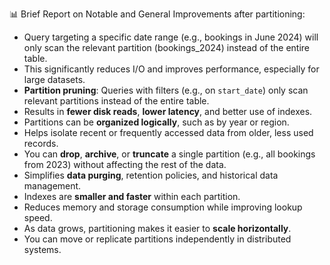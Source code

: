 📊 Brief Report on Notable and General Improvements after partitioning:
- Query targeting a specific date range (e.g., bookings in June 2024) will only scan the relevant partition (bookings_2024) instead of the entire table.
- This significantly reduces I/O and improves performance, especially for large datasets.
- **Partition pruning**: Queries with filters (e.g., on `start_date`) only scan relevant partitions instead of the entire table.
- Results in **fewer disk reads**, **lower latency**, and better use of indexes.
- Partitions can be **organized logically**, such as by year or region.
- Helps isolate recent or frequently accessed data from older, less used records.
- You can **drop**, **archive**, or **truncate** a single partition (e.g., all bookings from 2023) without affecting the rest of the data.
- Simplifies **data purging**, retention policies, and historical data management.
- Indexes are **smaller and faster** within each partition.
- Reduces memory and storage consumption while improving lookup speed.
- As data grows, partitioning makes it easier to **scale horizontally**.
- You can move or replicate partitions independently in distributed systems.




